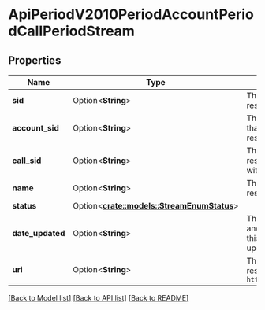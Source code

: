 # ApiPeriodV2010PeriodAccountPeriodCallPeriodStream

## Properties

Name | Type | Description | Notes
------------ | ------------- | ------------- | -------------
**sid** | Option<**String**> | The SID of the Stream resource. | [optional]
**account_sid** | Option<**String**> | The SID of the Account that created this resource | [optional]
**call_sid** | Option<**String**> | The SID of the Call the resource is associated with | [optional]
**name** | Option<**String**> | The name of this resource | [optional]
**status** | Option<[**crate::models::StreamEnumStatus**](stream_enum_status.md)> |  | [optional]
**date_updated** | Option<**String**> | The RFC 2822 date and time in GMT that this resource was last updated | [optional]
**uri** | Option<**String**> | The URI of the resource, relative to `https://api.twilio.com` | [optional]

[[Back to Model list]](../README.md#documentation-for-models) [[Back to API list]](../README.md#documentation-for-api-endpoints) [[Back to README]](../README.md)


